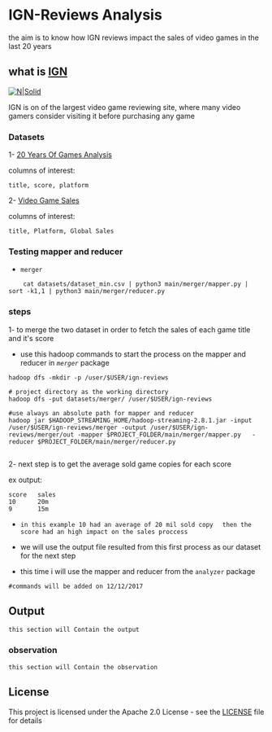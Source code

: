 # IGN-Reviews Analysis

the aim is to know how IGN reviews impact the sales of video games
in the last 20 years

## what is [IGN](http://me.ign.com/en/)

[![N|Solid](https://superrepo.org/static/images/icons/original/xplugin.video.ign_com.png.pagespeed.ic.mp10cLVn3C.png)](http://me.ign.com/en/)

IGN is on of the largest video game reviewing site, where many video gamers consider visiting it before purchasing any game

### Datasets 
1- [20 Years Of Games Analysis](https://www.kaggle.com/ash316/20-years-of-games-analysis)

columns of interest:

```
title, score, platform
```

2- [Video Game Sales](https://www.kaggle.com/gregorut/videogamesales)

columns of interest:
```
title, Platform, Global Sales
```
### Testing mapper and reducer
- `merger`
```
    cat datasets/dataset_min.csv | python3 main/merger/mapper.py | sort -k1,1 | python3 main/merger/reducer.py 
```

### steps

1- to merge the two dataset in order to fetch the sales of each game title and it's score 
- use this hadoop commands to start the process on the mapper and reducer in _`merger`_ package

```
hadoop dfs -mkdir -p /user/$USER/ign-reviews

# project directory as the working directory
hadoop dfs -put datasets/merger/ /user/$USER/ign-reviews

#use always an absolute path for mapper and reducer 
hadoop jar $HADOOP_STREAMING_HOME/hadoop-streaming-2.8.1.jar -input /user/$USER/ign-reviews/merger -output /user/$USER/ign-reviews/merger/out -mapper $PROJECT_FOLDER/main/merger/mapper.py   -reducer $PROJECT_FOLDER/main/merger/reducer.py


```

2- next step is to get the average sold game copies for each score 

ex output:
```
score   sales
10      20m
9       15m
```
 - ``in this example 10 had an average of 20 mil sold copy  `` 
 ``then the score had an high impact on the sales proccess``
 
- we will use the output file resulted from this first process as our dataset for the next step

- this time i will use the mapper and reducer from the ``analyzer`` package
```
#commands will be added on 12/12/2017
```

## Output 
```
this section will Contain the output
```


### observation
```
this section will Contain the observation
```

## License

This project is licensed under the Apache 2.0 License - see the [LICENSE](LICENSE) file for details



